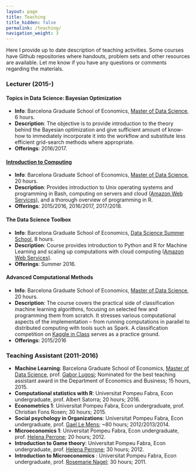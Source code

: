 ```yaml
---
layout: page
title: Teaching
title_hidden: false
permalink: /teaching/
navigation_weight: 3
---
```



Here I provide up to date description of teaching activities. Some courses have Github repositories where handouts, problem sets and other resources are available. Let me know if you have any questions or comments regarding the materials. 


### Lecturer (2015-)

#### Topics in Data Science: Bayesian Optimization

- **Info**: Barcelona Graduate School of Economics, [Master of Data Science](http://www.barcelonagse.eu/study/masters-programs/data-science), 6 hours.  
- **Description**: The objective is to provide introduction to the theory behind the Bayesian optimization and give sufficient amount of know-how to immediately incorporate it into the workflow and substitute less efficient grid-search methods where appropriate.  
- **Offerings**: 2016/2017.


#### [Introduction to Computing](https://github.com/hstojic/BGSE_IntroToComputing)

- **Info**: Barcelona Graduate School of Economics, [Master of Data Science](http://www.barcelonagse.eu/study/masters-programs/data-science), 20 hours.  
- **Description**: Provides introduction to Unix operating systems and programming in Bash, computing on servers and cloud ([Amazon Web Services](http://aws.amazon.com)), and a thorough overview of programming in R.  
- **Offerings**: 2015/2016, 2016/2017, 2017/2018.


#### The Data Science Toolbox 

- **Info**: Barcelona Graduate School of Economics, [Data Science Summer School](http://www.barcelonagse.eu/study/summer-school/data-science), 8 hours.   
- **Description**: Course provides introduction to Python and R for Machine Learning and scaling up computations with cloud computing ([Amazon Web Services](http://aws.amazon.com)).  
- **Offerings**: Summer 2016.


#### Advanced Computational Methods

- **Info**: Barcelona Graduate School of Economics, [Master of Data Science](http://www.barcelonagse.eu/study/masters-programs/data-science), 20 hours.  
- **Description**: The course covers the practical side of classification machine learning algorithms, focusing on selected few and programming them from scratch. It stresses various computational aspects of the implementation – from running computations in parallel to distributed computing with tools such as Spark. A classification competition on [Kaggle in Class](https://inclass.kaggle.com) serves as a practice ground.  
- **Offerings**: 2015/2016


### Teaching Assistant (2011-2016)

- **Machine Learning**: Barcelona Graduate School of Economics, [Master of Data Science](http://www.barcelonagse.eu/study/masters-programs/data-science), prof. [Gabor Lugosi](http://www.econ.upf.edu/~lugosi/); Nominated for the best teaching assistant award in the Department of Economics and Business; 15 hours, 2015.  
- **Computational statistics with R**: Universitat Pompeu Fabra, Econ undergraduate, prof. Albert Satorra; 20 hours; 2016.
- **Econometrics 1**: Universitat Pompeu Fabra, Econ undergraduate, prof. Christian Fons Rosen; 30 hours; 2015.
- **Social psychology in Organizations**: Universitat Pompeu Fabra, Econ undergraduate, prof. [Gael Le Mens](http://www.econ.upf.edu/~glemens/); ~80 hours; 2012/2013/2014.
- **Microeconomics 1**: Universitat Pompeu Fabra, Econ undergraduate, prof. [Helena Perrone](https://sites.google.com/site/helenaperrone2); 20 hours; 2012.
- **Introduction to Game theory**: Universitat Pompeu Fabra, Econ undergraduate, prof. [Helena Perrone](https://sites.google.com/site/helenaperrone2); 30 hours; 2012.
- **Introduction to Microeconomics** : Universitat Pompeu Fabra, Econ undergraduate, prof. [Rosemarie Nagel](http://www.econ.upf.es/~nagel/); 30 hours; 2011.